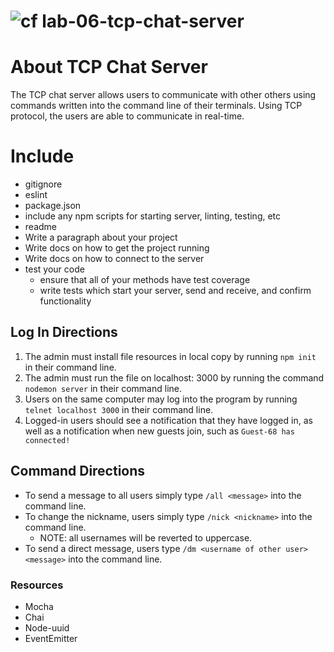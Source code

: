 
![cf](https://i.imgur.com/7v5ASc8.png) lab-06-tcp-chat-server
======

# About TCP Chat Server
The TCP chat server allows users to communicate with other others using commands written into the command line of their terminals. Using TCP protocol, the users are able to communicate in real-time.

# Include
* gitignore
* eslint
* package.json
* include any npm scripts for starting server, linting, testing, etc
* readme
 * Write a paragraph about your project
 * Write docs on how to get the project running
 * Write docs on how to connect to the server
* test your code
  * ensure that all of your methods have test coverage
  * write tests which start your server, send and receive, and confirm functionality

## Log In Directions
1. The admin must install file resources in local copy by running `npm init` in their command line.
2. The admin must run the file on localhost: 3000 by running the command `nodemon server` in their command line.
3. Users on the same computer may log into the program by running `telnet localhost 3000` in their command line.
4. Logged-in users should see a notification that they have logged in, as well as a notification when new guests join, such as `Guest-68 has connected!`

## Command Directions
* To send a message to all users simply type `/all <message>` into the command line.
* To change the nickname, users simply type `/nick <nickname>` into the command line.
  * NOTE: all usernames will be reverted to uppercase.
* To send a direct message, users type `/dm <username of other user> <message>` into the command line.

### Resources
* Mocha
* Chai
* Node-uuid
* EventEmitter
